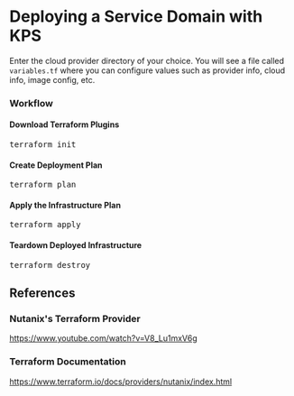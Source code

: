 # Deploying a Service Domain with KPS

Enter the cloud provider directory of your choice. You will see a file called `variables.tf` where you can configure values such as provider info, cloud info, image config, etc.

### Workflow

#### Download Terraform Plugins
<pre>terraform init</pre>

#### Create Deployment Plan
<pre>terraform plan</pre>

#### Apply the Infrastructure Plan
<pre>terraform apply</pre>

#### Teardown Deployed Infrastructure
<pre>terraform destroy</pre>


## References

### Nutanix's Terraform Provider
https://www.youtube.com/watch?v=V8_Lu1mxV6g 

### Terraform Documentation
https://www.terraform.io/docs/providers/nutanix/index.html 